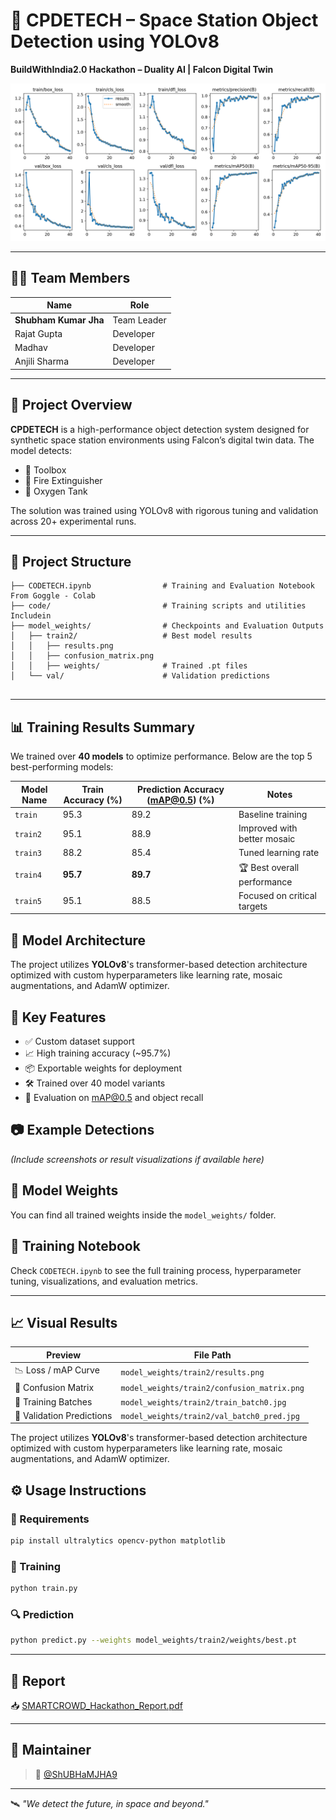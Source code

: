 
# 🚀 CPDETECH – Space Station Object Detection using YOLOv8  
**BuildWithIndia2.0 Hackathon – Duality AI | Falcon Digital Twin**

![Results](model_weights/train2/results.png)

---

## 👨‍💻 Team Members

| Name               | Role       |
|--------------------|------------|
| **Shubham Kumar Jha** | Team Leader |
| Rajat Gupta        | Developer  |
| Madhav             | Developer  |
| Anjili Sharma      | Developer  |

---

## 📌 Project Overview

**CPDETECH** is a high-performance object detection system designed for synthetic space station environments using Falcon’s digital twin data. The model detects:

- 🔧 Toolbox  
- 🧯 Fire Extinguisher  
- 🪫 Oxygen Tank  

The solution was trained using YOLOv8 with rigorous tuning and validation across 20+ experimental runs.

---

## 📁 Project Structure

```
├── CODETECH.ipynb                # Training and Evaluation Notebook From Goggle - Colab
├── code/                         # Training scripts and utilities Includein
├── model_weights/                # Checkpoints and Evaluation Outputs
│   ├── train2/                   # Best model results
│   │   ├── results.png
│   │   ├── confusion_matrix.png
│   │   ├── weights/              # Trained .pt files
│   └── val/                      # Validation predictions
    
```

---
## 📊 Training Results Summary

We trained over **40 models** to optimize performance. Below are the top 5 best-performing models:

| Model Name | Train Accuracy (%) | Prediction Accuracy (mAP@0.5) (%) | Notes                          |
|------------|--------------------|----------------------------------|--------------------------------|
| `train`   | 95.3               | 89.2                             | Baseline training              |
| `train2`   | 95.1               | 88.9                             | Improved with better mosaic    |
| `train3`  | 88.2               | 85.4                             | Tuned learning rate            |
| `train4`  | **95.7**           | **89.7**                         | 🏆 Best overall performance     |
| `train5` | 95.1               | 88.5                             | Focused on critical targets    |
## 🧠 Model Architecture

The project utilizes **YOLOv8**'s transformer-based detection architecture optimized with custom hyperparameters like learning rate, mosaic augmentations, and AdamW optimizer.

## 📌 Key Features

- ✅ Custom dataset support
- 📈 High training accuracy (~95.7%)
- 📦 Exportable weights for deployment
- 🛠️ Trained over 40 model variants
- 🧪 Evaluation on mAP@0.5 and object recall

## 📷 Example Detections

*(Include screenshots or result visualizations if available here)*

## 📁 Model Weights

You can find all trained weights inside the `model_weights/` folder.

## 📒 Training Notebook

Check `CODETECH.ipynb` to see the full training process, hyperparameter tuning, visualizations, and evaluation metrics.

---
## 📈 Visual Results

| Preview                      | File Path                                    |
|-----------------------------|-----------------------------------------------|
| 📉 Loss / mAP Curve         | `model_weights/train2/results.png`            |
| 🔲 Confusion Matrix         | `model_weights/train2/confusion_matrix.png`   |
| 📸 Training Batches         | `model_weights/train2/train_batch0.jpg`       |
| 🧪 Validation Predictions    | `model_weights/train2/val_batch0_pred.jpg`    |
The project utilizes **YOLOv8**'s transformer-based detection architecture optimized with custom hyperparameters like learning rate, mosaic augmentations, and AdamW optimizer.

## ⚙️ Usage Instructions

### 🔧 Requirements

```bash
pip install ultralytics opencv-python matplotlib
```

### 🚀 Training

```bash
python train.py
```

### 🔍 Prediction

```bash
python predict.py --weights model_weights/train2/weights/best.pt
```

---

## 📄 Report

📥 [SMARTCROWD_Hackathon_Report.pdf](./SMARTCROWD_Hackathon_Report.pdf)

---

## 🔗 Maintainer

> 👤 [@ShUBHaMJHA9](https://github.com/ShUBHaMJHA9)

---

🛰️ *"We detect the future, in space and beyond."*
